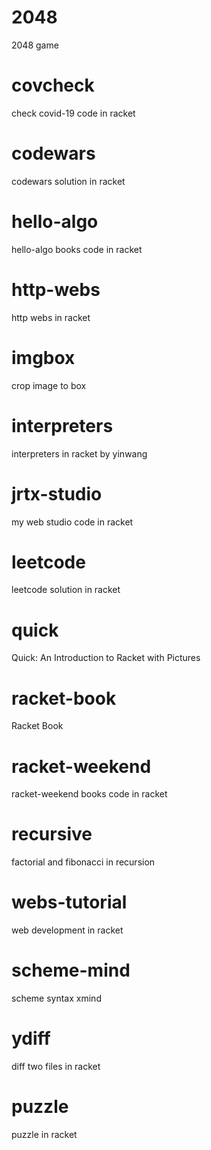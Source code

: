 # 2048
2048 game

# covcheck
check covid-19 code in racket

# codewars
codewars solution in racket

# hello-algo
hello-algo books code in racket

# http-webs
http webs in racket

# imgbox
crop image to box

# interpreters
interpreters in racket by yinwang

# jrtx-studio
my web studio code in racket

# leetcode
leetcode solution in racket

# quick
Quick: An Introduction to Racket with Pictures

# racket-book
Racket Book

# racket-weekend
racket-weekend books code in racket

# recursive
factorial and fibonacci in recursion

# webs-tutorial
web development in racket

# scheme-mind
scheme syntax xmind

# ydiff
diff two files in racket

# puzzle
puzzle in racket
